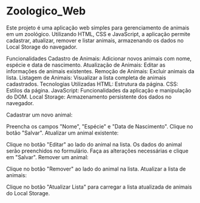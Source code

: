 # Zoologico_Web

Este projeto é uma aplicação web simples para gerenciamento de animais em um zoológico. Utilizando HTML, CSS e JavaScript, a aplicação permite cadastrar, atualizar, remover e listar animais, armazenando os dados no Local Storage do navegador.

Funcionalidades
Cadastro de Animais: Adicionar novos animais com nome, espécie e data de nascimento.
Atualização de Animais: Editar as informações de animais existentes.
Remoção de Animais: Excluir animais da lista.
Listagem de Animais: Visualizar a lista completa de animais cadastrados.
Tecnologias Utilizadas
HTML: Estrutura da página.
CSS: Estilos da página.
JavaScript: Funcionalidades da aplicação e manipulação do DOM.
Local Storage: Armazenamento persistente dos dados no navegador.

Cadastrar um novo animal:

Preencha os campos "Nome", "Espécie" e "Data de Nascimento".
Clique no botão "Salvar".
Atualizar um animal existente:

Clique no botão "Editar" ao lado do animal na lista.
Os dados do animal serão preenchidos no formulário.
Faça as alterações necessárias e clique em "Salvar".
Remover um animal:

Clique no botão "Remover" ao lado do animal na lista.
Atualizar a lista de animais:

Clique no botão "Atualizar Lista" para carregar a lista atualizada de animais do Local Storage.
